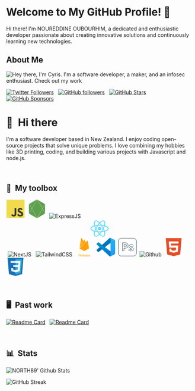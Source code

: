 # Welcome to My GitHub Profile! 👋

Hi there! I'm NOUREDDINE OUBOURHIM, a dedicated and enthusiastic developer passionate about creating innovative solutions and continuously learning new technologies.

## About Me

![Hey there, I'm Cyris. I'm a software developer, a maker, and an infosec enthusiast. Check out my work](gifsoon)

[![Twitter Followers](https://img.shields.io/twitter/follow/sudo_overflow?color=0E7FC0&logo=twitter&style=for-the-badge&label=Twitter)](x.com/Nordin_pixly) &nbsp; [![GitHub followers](https://img.shields.io/github/followers/NORTH89?logo=GitHub&style=for-the-badge)](https://github.com/NORTH89) &nbsp; [![GitHub Stars](https://img.shields.io/github/stars/NORTH89?logo=github&style=for-the-badge)](https://github.com/NORTH89) &nbsp; [![GitHub Sponsors](https://img.shields.io/github/sponsors/NORTH89?color=BF4B8A&logo=githubsponsors&style=for-the-badge&label=Sponsor%20on%20Github)](https://github.com/sponsors/NORTH89)

# 👋 &nbsp;Hi there

I'm a software developer based in New Zealand. I enjoy coding open-source projects that solve unique problems. I love combining my hobbies like 3D printing, coding, and building various projects with Javascript and node.js.



&nbsp;

## 🧰 &nbsp;My toolbox

<img  src="https://raw.githubusercontent.com/devicons/devicon/1119b9f84c0290e0f0b38982099a2bd027a48bf1/icons/javascript/javascript-original.svg" alt="JavaScript" width="50" height="50"/> &nbsp;<img  src="https://raw.githubusercontent.com/devicons/devicon/1119b9f84c0290e0f0b38982099a2bd027a48bf1/icons/nodejs/nodejs-plain.svg" alt="NodeJS" width="50" height="50"/> &nbsp;<img  src="https://github.com/CyrisXD/CyrisXD/raw/master/assets/ExpressJS.png" alt="ExpressJS"/> &nbsp; <img  src="https://raw.githubusercontent.com/devicons/devicon/1119b9f84c0290e0f0b38982099a2bd027a48bf1/icons/react/react-original.svg" alt="ReactJS" width="50" height="50" style="margin:0 auto; display:block;"/> &nbsp;<img  src="https://github.com/CyrisXD/CyrisXD/raw/master/assets/NextJS.png" alt="NextJS"/> &nbsp; <img  src="https://github.com/CyrisXD/CyrisXD/raw/master/assets/TailwindCSS.png" alt="TailwindCSS"/> &nbsp;<img src="https://raw.githubusercontent.com/devicons/devicon/1119b9f84c0290e0f0b38982099a2bd027a48bf1/icons/firebase/firebase-plain-wordmark.svg" alt="Firebase" width="50" height="50"/> &nbsp;<img  src="https://raw.githubusercontent.com/devicons/devicon/1119b9f84c0290e0f0b38982099a2bd027a48bf1/icons/vscode/vscode-original.svg" alt="VSCode" width="50" height="50"/> &nbsp;<img  src="https://raw.githubusercontent.com/devicons/devicon/1119b9f84c0290e0f0b38982099a2bd027a48bf1/icons/photoshop/photoshop-line.svg" alt="Photoshop" width="50" height="50"/> &nbsp;<img  src="https://github.com/CyrisXD/CyrisXD/raw/master/assets/Github.png" alt="Github"/> &nbsp;<img  src="https://raw.githubusercontent.com/devicons/devicon/1119b9f84c0290e0f0b38982099a2bd027a48bf1/icons/html5/html5-plain.svg" alt="HTML5" width="50" height="50"/> &nbsp;<img  src="https://raw.githubusercontent.com/devicons/devicon/1119b9f84c0290e0f0b38982099a2bd027a48bf1/icons/css3/css3-original.svg" alt="CSS3" width="50" height="50"/>

&nbsp;

## 🖥 &nbsp;Past work

[![Readme Card](https://github-readme-stats.vercel.app/api/pin/?username=NORTH89=Pwnagetty&bg_color=0d1116&title_color=ce09ec&text_color=a4aacb&icon_color=007ec6)](https://github.com/CyrisXD/Pwnagetty) &nbsp; [![Readme Card](https://github-readme-stats.vercel.app/api/pin/?username=NORTH89=love-lock-card&bg_color=0d1116&title_color=ce09ec&text_color=a4aacb&icon_color=007ec6)](https://github.com/NORTH89/love-lock-card)

&nbsp;

## 📊 &nbsp;Stats

![NORTH89' Github Stats](https://github-readme-stats.vercel.app/api?username=NORTH89&hide=contribs,prs&show_icons=true&bg_color=0d1116&title_color=ce09ec&text_color=a4aacb&icon_color=007ec6)

![GitHub Streak](https://github-readme-streak-stats.herokuapp.com/?user=NORTH89&theme=dark&count_private=true&bg_color=0d1116&title_color=ce09ec&text_color=a4aacb&icon_color=007ec6)


